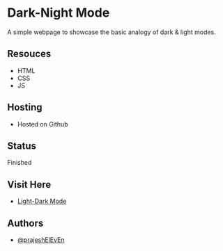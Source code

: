 # Dark-Night Mode

A simple webpage to showcase the basic analogy of dark & light modes.

## Resouces

- HTML
- CSS
- JS

## Hosting

- Hosted on Github

## Status

Finished

## Visit Here

- [Light-Dark Mode](https://prajeshElEvEn.github.io/night-mode)

## Authors

- [@prajeshElEvEn](https://www.github.com/prajeshElEvEn)
